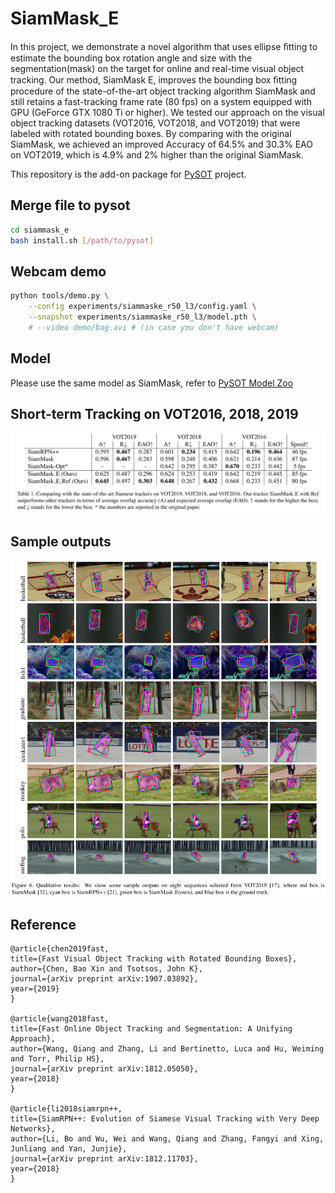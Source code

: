 # SiamMask_E
In this project, we demonstrate a novel algorithm that uses ellipse ﬁtting to estimate the bounding box rotation angle and size with the segmentation(mask) on the target for online and real-time visual object tracking. Our method, SiamMask E, improves the bounding box ﬁtting procedure of the state-of-the-art object tracking algorithm SiamMask and still retains a fast-tracking frame rate (80 fps) on a system equipped with GPU (GeForce GTX 1080 Ti or higher). We tested our approach on the visual object tracking datasets (VOT2016, VOT2018, and VOT2019) that were labeled with rotated bounding boxes. By comparing with the original SiamMask, we achieved an improved Accuracy of 64.5% and 30.3% EAO on VOT2019, which is 4.9% and 2% higher than the original SiamMask.
 
This repository is the add-on package for [PySOT](https://github.com/STVIR/pysot) project.

## Merge file to pysot
```bash
cd siammask_e
bash install.sh [/path/to/pysot]
```

## Webcam demo
```bash
python tools/demo.py \
    --config experiments/siammaske_r50_l3/config.yaml \
    --snapshot experiments/siammaske_r50_l3/model.pth \
    # --video demo/bag.avi # (in case you don't have webcam)
```

## Model
Please use the same model as SiamMask, refer to [PySOT Model Zoo](https://github.com/STVIR/pysot/)

## Short-term Tracking on VOT2016, 2018, 2019
<div align="center">
  <img src="images/table.png" width="800px" />
</div>

## Sample outputs
<div align="center">
  <img src="images/outputs.png" width="800px" />
</div>

## Reference
```
@article{chen2019fast,
title={Fast Visual Object Tracking with Rotated Bounding Boxes},
author={Chen, Bao Xin and Tsotsos, John K},
journal={arXiv preprint arXiv:1907.03892},
year={2019}
}

@article{wang2018fast,
title={Fast Online Object Tracking and Segmentation: A Unifying Approach},
author={Wang, Qiang and Zhang, Li and Bertinetto, Luca and Hu, Weiming and Torr, Philip HS},
journal={arXiv preprint arXiv:1812.05050},
year={2018}
}

@article{li2018siamrpn++,
title={SiamRPN++: Evolution of Siamese Visual Tracking with Very Deep Networks},
author={Li, Bo and Wu, Wei and Wang, Qiang and Zhang, Fangyi and Xing, Junliang and Yan, Junjie},
journal={arXiv preprint arXiv:1812.11703},
year={2018}
}
```
